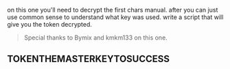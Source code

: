 on this one you'll need to decrypt the first chars manual. after you can just use common sense to understand what key was used.
write a script that will give you the token decrypted.

> Special thanks to Bymix and kmkm133 on this one.

## TOKENTHEMASTERKEYTOSUCCESS
